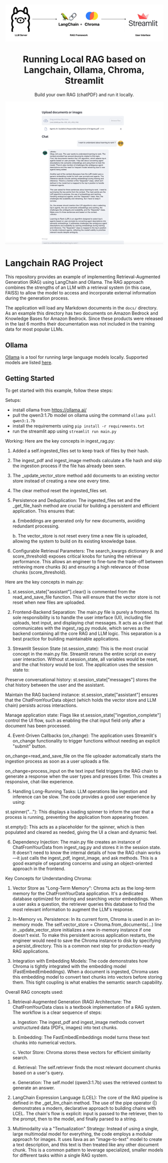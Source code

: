 <!-- Improved compatibility of back to top link: See: https://github.com/othneildrew/Best-README-Template/pull/73 -->
<a name="readme-top"></a>

<br />
<div align="center">
  <a href="https://github.com/shaileshagarwal1/python-langchain-rag-into-local">
    <div style="background-color: white;">
      <img src="images/logoimg.png" alt="Logo">
    </div>
  </a>

<h1 align="center">Running Local RAG based on Langchain, Ollama, Chroma, Streamlit </h1>

  <p align="center">
    Build your own RAG (chatPDF) and run it locally.
  </p>
  <img src="https://github.com/shaileshagarwal1/python-langchain-rag-into-local/blob/master/images/screenshot.png?raw=true" alt="sshot">

</div>

# Langchain RAG Project

This repository provides an example of implementing Retrieval-Augmented Generation (RAG) using LangChain and Ollama. The RAG approach combines the strengths of an LLM with a retrieval system (in this case, FAISS) to allow the model to access and incorporate external information during the generation process.

The application will load any Markdown documents in the `docs/` directory. As an example this directory has two documents on Amazon Bedrock and Knowledge Bases for Amazon Bedrock. Since these products were released in the last 6 months their documentation was not included in the training data for most popular LLMs.

## Ollama

[Ollama](https://github.com/ollama/ollama) is a tool for running large language models locally. Supported models are listed [here](https://ollama.com/library).

## Getting Started

To get started with this example, follow these steps:

Setups:
- install ollama from https://ollama.ai/
- pull the qwen3:1.7b model on ollama using the command `ollama pull qwen3:1.7b`
- install the requirements using `pip install -r requirements.txt`
- run the streamlit app using `streamlit run main.py`

Working:
Here are the key concepts in ingest_rag.py:

1. Added a self.ingested_files set to keep track of files by their hash.

2. The ingest_pdf and ingest_image methods calculate a file hash and skip the ingestion process if the file has already been seen.

3. The _update_vector_store method add documents to an existing vector store instead of creating a new one every time.

4. The clear method reset the ingested_files set.

5. Persistence and Deduplication: The ingested_files set and the _get_file_hash method are crucial for building a persistent and efficient application. This ensures that:

    a. Embeddings are generated only for new documents, avoiding redundant processing.

    b. The vector_store is not reset every time a new file is uploaded, allowing the system to build on its existing knowledge base.

6. Configurable Retrieval Parameters: The search_kwargs dictionary (k and score_threshold) exposes critical knobs for tuning the retrieval performance. This allows an engineer to fine-tune the trade-off between retrieving more chunks (k) and ensuring a high relevance of those chunks (score_threshold).

Here are the key concepts in main.py:
1. st.session_state["assistant"].clear() is commented from the read_and_save_file function. This will ensure that the vector store is not reset when new files are uploaded.


2. Frontend-Backend Separation: The main.py file is purely a frontend. Its sole responsibility is to handle the user interface (UI), including file uploads, text input, and displaying chat messages. It acts as a client that communicates with the ingest_rag.py module, which serves as the backend containing all the core RAG and LLM logic. This separation is a best practice for building maintainable applications.

3. Streamlit Session State (st.session_state): This is the most crucial concept in the main.py file. Streamlit reruns the entire script on every user interaction. Without st.session_state, all variables would be reset, and the chat history would be lost. The application uses the session state to:

Preserve conversational history: st.session_state["messages"] stores the chat history between the user and the assistant.

Maintain the RAG backend instance: st.session_state["assistant"] ensures that the ChatFromYourData object (which holds the vector store and LLM chain) persists across interactions.

Manage application state: Flags like st.session_state["ingestion_complete"] control the UI flow, such as enabling the chat input field only after a document has been processed.

4. Event-Driven Callbacks (on_change): The application uses Streamlit's on_change functionality to trigger functions without needing an explicit "submit" button.

on_change=read_and_save_file on the file uploader automatically starts the ingestion process as soon as a user uploads a file.

on_change=process_input on the text input field triggers the RAG chain to generate a response when the user types and presses Enter. This creates a responsive, chat-like experience.

5. Handling Long-Running Tasks: LLM operations like ingestion and inference can be slow. The code provides a good user experience by using:

st.spinner("..."): This displays a loading spinner to inform the user that a process is running, preventing the application from appearing frozen.

st.empty(): This acts as a placeholder for the spinner, which is then populated and cleared as needed, giving the UI a clean and dynamic feel.

6. Dependency Injection: The main.py file creates an instance of ChatFromYourData from ingest_rag.py and stores it in the session state. It doesn't need to know the internal details of how the RAG chain works—it just calls the ingest_pdf, ingest_image, and ask methods. This is a good example of separating concerns and using an object-oriented approach in the frontend.


Key Concepts for Understanding Chroma:

1. Vector Store as "Long-Term Memory": Chroma acts as the long-term memory for the ChatFromYourData application. It's a dedicated database optimized for storing and searching vector embeddings. When a user asks a question, the retriever queries this database to find the most relevant information to augment the LLM's response.

2. In-Memory vs. Persistence: In its current form, Chroma is used in an in-memory mode. The self.vector_store = Chroma.from_documents(...) line in _update_vector_store initializes a new in-memory instance if one doesn't exist. To make this persistent across application restarts, the engineer would need to save the Chroma instance to disk by specifying a persist_directory. This is a common next step for production-ready RAG applications.

3. Integration with Embedding Models: The code demonstrates how Chroma is tightly integrated with the embedding model (FastEmbedEmbeddings). When a document is ingested, Chroma uses this embedding model to convert text chunks into vectors before storing them. This tight coupling is what enables the semantic search capability.

Overall RAG concepts used:
1. Retrieval-Augmented Generation (RAG) Architecture: The ChatFromYourData class is a textbook implementation of a RAG system. The workflow is a clear sequence of steps:

   a. Ingestion: The ingest_pdf and ingest_image methods convert unstructured data (PDFs, images) into text chunks.

   b. Embedding: The FastEmbedEmbeddings model turns these text chunks into numerical vectors.

   c. Vector Store: Chroma stores these vectors for efficient similarity search.

   d. Retrieval: The self.retriever finds the most relevant document chunks based on a user's query.

   e. Generation: The self.model (qwen3:1.7b) uses the retrieved context to generate an answer.

2. LangChain Expression Language (LCEL): The core of the RAG pipeline is defined in the _get_llm_chain method. The use of the pipe operator (|) demonstrates a modern, declarative approach to building chains with LCEL. The chain's flow is explicit: input is passed to the retriever, then to the prompt, then to the model, and finally parsed to a string.

3. Multimodality via a "Textualization" Strategy: Instead of using a single, large multimodal model for everything, the code employs a modular approach for images. It uses llava as an "image-to-text" model to create a text description, and this text is then treated like any other document chunk. This is a common pattern to leverage specialized, smaller models for different tasks within a single RAG system.
